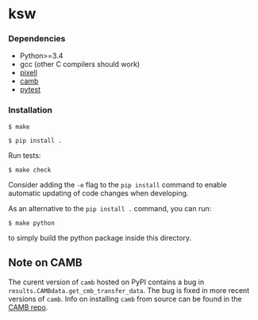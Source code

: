 # ksw

### Dependencies

- Python>=3.4
- gcc (other C compilers should work)
- [pixell](https://github.com/simonsobs/pixell)
- [camb](https://camb.readthedocs.io/en/latest/)
- [pytest](https://pypi.org/project/pytest/)

### Installation


```
$ make
```

```
$ pip install .
```

Run tests:

```
$ make check
```

Consider adding the `-e` flag to the `pip install` command to enable automatic 
updating of code changes when developing.

As an alternative to the `pip install .` command, you can run:

```
$ make python
```

to simply build the python package inside this directory.

## Note on CAMB

The curent version of `camb` hosted on PyPI contains a bug in `results.CAMBdata.get_cmb_transfer_data`. The bug is fixed in more recent versions of `camb`. Info on installing `camb` from source can be found in the [CAMB repo](https://github.com/cmbant/CAMB).


